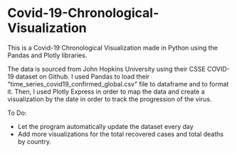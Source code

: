 # Covid-19-Chronological-Visualization
This is a Covid-19 Chronological Visualization made in Python using the Pandas and Plotly libraries.

The data is sourced from John Hopkins University using their CSSE COVID-19 dataset on Github. I used Pandas to load their "time_series_covid19_confirmed_global.csv" file to dataframe and to format it. Then, I used Plotly Express in order to map the data and create a visualization by the date in order to track the progression of the virus.

To Do: 
* Let the program automatically update the dataset every day 
* Add more visualizations for the total recovered cases and total deaths by country.
